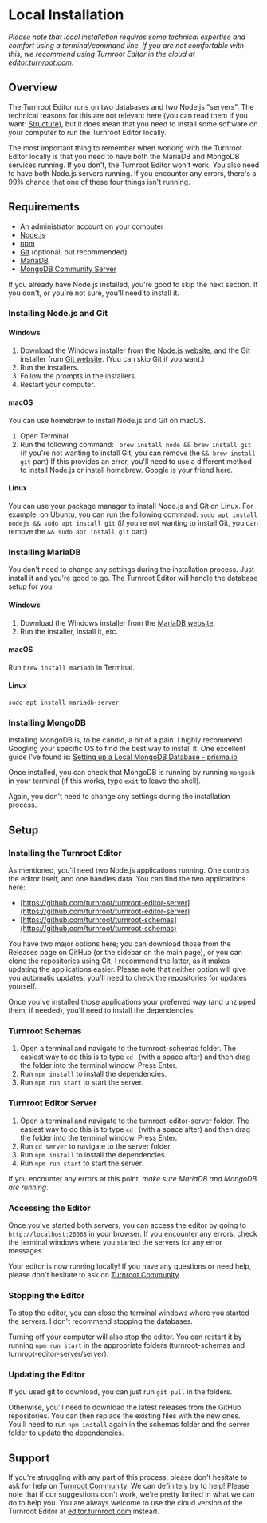 # Local Installation
*Please note that local installation requires some technical expertise and comfort using a terminal/command line. If you are not comfortable with this, we recommend using Turnroot Editor in the cloud at [editor.turnroot.com](https://editor.turnroot.com).*

## Overview
The Turnroot Editor runs on two databases and two Node.js "servers". The technical reasons for this are not relevant here (you can read them if you want: [Structure](../technical-details/structure.md)), but it does mean that you need to install some software on your computer to run the Turnroot Editor locally.

The most important thing to remember when working with the Turnroot Editor locally is that you need to have both the MariaDB and MongoDB services running. If you don't, the Turnroot Editor won't work. You also need to have both Node.js servers running. If you encounter any errors, there's a 99% chance that one of these four things isn't running.


## Requirements
- An administrator account on your computer
- [Node.js](https://nodejs.org/en/)
- [npm](https://www.npmjs.com/get-npm)
- [Git](https://git-scm.com/downloads) (optional, but recommended)
- [MariaDB](https://mariadb.org/download/)
- [MongoDB Community Server](https://www.mongodb.com/try/download/community)

If you already have Node.js installed, you're good to skip the next section. If you don't, or you're not sure, you'll need to install it. 

### Installing Node.js and Git
#### Windows
1. Download the Windows installer from the [Node.js website](https://nodejs.org/en/), and the Git installer from [Git website](https://git-scm.com/downloads). (You can skip Git if you want.)
2. Run the installers.
3. Follow the prompts in the installers.
4. Restart your computer.

#### macOS
You can use homebrew to install Node.js and Git on macOS.
1. Open Terminal.
2. Run the following command:
``` brew install node && brew install git``` (if you're not wanting to install Git, you can remove the `&& brew install git` part)
If this provides an error, you'll need to use a different method to install Node.js or install homebrew. Google is your friend here.

#### Linux
You can use your package manager to install Node.js and Git on Linux. For example, on Ubuntu, you can run the following command:
```sudo apt install nodejs && sudo apt install git``` (if you're not wanting to install Git, you can remove the `&& sudo apt install git` part)

### Installing MariaDB 
You don't need to change any settings during the installation process. Just install it and you're good to go. The Turnroot Editor will handle the database setup for you.

#### Windows
1. Download the Windows installer from the [MariaDB website](https://mariadb.org/download/).
2. Run the installer, install it, etc.

#### macOS
Run `brew install mariadb` in Terminal.

#### Linux
```sudo apt install mariadb-server```

### Installing MongoDB
Installing MongoDB is, to be candid, a bit of a pain. I highly recommend Googling your specific OS to find the best way to install it. One excellent guide I've found is: 
[Setting up a Local MongoDB Database - prisma.io](https://www.prisma.io/dataguide/mongodb/setting-up-a-local-mongodb-database)

Once installed, you can check that MongoDB is running by running `mongosh` in your terminal (if this works, type `exit` to leave the shell).

Again, you don't need to change any settings during the installation process.

## Setup
### Installing the Turnroot Editor
As mentioned, you'll need two Node.js applications running. One controls the editor itself, and one handles data. You can find the two applications here:
- [https://github.com/turnroot/turnroot-editor-server](https://github.com/turnroot/turnroot-editor-server)
- [https://github.com/turnroot/turnroot-schemas](https://github.com/turnroot/turnroot-schemas)

You have two major options here; you can download those from the Releases page on GitHub (or the sidebar on the main page), or you can clone the repositories using Git. I recommend the latter, as it makes updating the applications easier. Please note that neither option will give you automatic updates; you'll need to check the repositories for updates yourself.

Once you've installed those applications your preferred way (and unzipped them, if needed), you'll need to install the dependencies. 

### Turnroot Schemas
1. Open a terminal and navigate to the turnroot-schemas folder. The easiest way to do this is to type `cd ` (with a space after) and then drag the folder into the terminal window. Press Enter.
2. Run `npm install` to install the dependencies.
3. Run `npm run start` to start the server.

### Turnroot Editor Server
1. Open a terminal and navigate to the turnroot-editor-server folder. The easiest way to do this is to type `cd ` (with a space after) and then drag the folder into the terminal window. Press Enter.
2. Run `cd server` to navigate to the server folder.
3. Run `npm install` to install the dependencies.
4. Run `npm run start` to start the server.

If you encounter any errors at this point, *make sure MariaDB and MongoDB are running*. 

### Accessing the Editor
Once you've started both servers, you can access the editor by going to `http://localhost:26068` in your browser. If you encounter any errors, check the terminal windows where you started the servers for any error messages.

Your editor is now running locally! If you have any questions or need help, please don't hesitate to ask on [Turnroot Community](https://community.turnroot.com).

### Stopping the Editor
To stop the editor, you can close the terminal windows where you started the servers. I don't recommend stopping the databases. 

Turning off your computer will also stop the editor. You can restart it by running `npm run start` in the appropriate folders (turnroot-schemas and turnroot-editor-server/server).

### Updating the Editor
If you used git to download, you can just run `git pull` in the folders.

Otherwise, you'll need to download the latest releases from the GitHub repositories. You can then replace the existing files with the new ones.  You'll need to run `npm install` again in the schemas folder and the server folder to update the dependencies.

## Support
If you're struggling with any part of this process, please don't hesitate to ask for help on [Turnroot Community](https://community.turnroot.com). We can definitely try to help! Please note that if our suggestions don't work, we're pretty limited in what we can do to help you. You are always welcome to use the cloud version of the Turnroot Editor at [editor.turnroot.com](https://editor.turnroot.com) instead.



